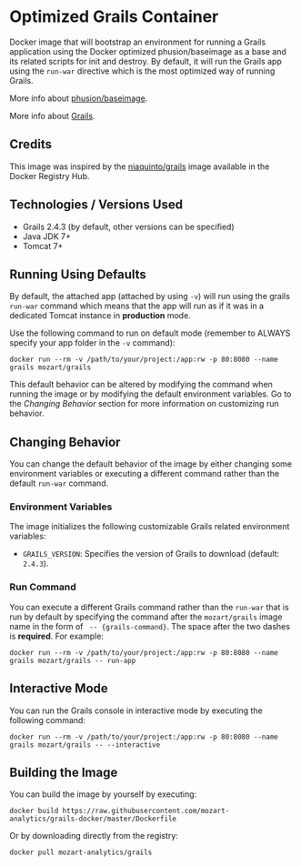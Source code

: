 # Optimized Grails Container #

Docker image that will bootstrap an environment for running a Grails application using the Docker optimized phusion/baseimage as a base and its related scripts for init and destroy. By default, it will run the Grails app using the `run-war` directive which is the most optimized way of running Grails. 

More info about [phusion/baseimage](https://github.com/phusion/baseimage-docker).

More info about [Grails](https://grails.org/).

## Credits ##
This image was inspired by the [niaquinto/grails](https://registry.hub.docker.com/u/niaquinto/grails/) image available in the Docker Registry Hub.

## Technologies / Versions Used
- Grails 2.4.3 (by default, other versions can be specified) 
- Java JDK 7+ 
- Tomcat 7+ 

## Running Using Defaults ##
By default, the attached app (attached by using `-v`) will run using the grails `run-war` command which means that the app will run as if it was in a dedicated Tomcat instance in **production** mode. 

Use the following command to run on default mode (remember to ALWAYS specify your app folder in the `-v` command):

`docker run --rm -v /path/to/your/project:/app:rw -p 80:8080 --name grails mozart/grails` 

This default behavior can be altered by modifying the command when running the image or by modifying the default environment variables. Go to the *Changing Behavior* section for more information on customizing run behavior.

## Changing Behavior ##
You can change the default behavior of the image by either changing some environment variables or executing a different command rather than the default `run-war` command.

### Environment Variables ###
The image initializes the following customizable Grails related environment variables:

 - `GRAILS_VERSION`: Specifies the version of Grails to download (default: `2.4.3`).

### Run Command ###
You can execute a different Grails command rather than the `run-war` that is run by default by specifying the command after the `mozart/grails` image name in the form of ` -- {grails-command}`. The space after the two dashes is **required**. For example:

`docker run --rm -v /path/to/your/project:/app:rw -p 80:8080 --name grails mozart/grails -- run-app`

## Interactive Mode ##
You can run the Grails console in interactive mode by executing the following command:

`docker run --rm -v /path/to/your/project:/app:rw -p 80:8080 --name grails mozart/grails -- --interactive`

## Building the Image ##
You can build the image by yourself by executing:

`docker build https://raw.githubusercontent.com/mozart-analytics/grails-docker/master/Dockerfile`

Or by downloading directly from the registry:

`docker pull mozart-analytics/grails`